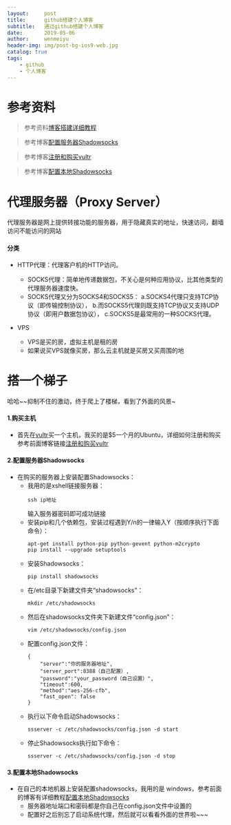 ```yaml
---
layout:     post
title:      github搭建个人博客
subtitle:   通过github搭建个人博客
date:       2019-05-06
author:     wenmeiyu
header-img: img/post-bg-ios9-web.jpg
catalog: true
tags:
    - github
    - 个人博客
---
```


# 参考资料

>参考资料[博客搭建详细教程](https://github.com/qiubaiying/qiubaiying.github.io/wiki/%E5%8D%9A%E5%AE%A2%E6%90%AD%E5%BB%BA%E8%AF%A6%E7%BB%86%E6%95%99%E7%A8%8B)

>参考博客[配置服务器Shadowsocks](https://my.oschina.net/u/2460044/blog/1934100?tdsourcetag=s_pcqq_aiomsg)

>参考博客[注册和购买vultr](https://blog.csdn.net/dsgying/article/details/82079123)

>参考博客[配置本地Shadowsocks](https://blog.51cto.com/13979410/2177474?source=dra)

# 代理服务器（Proxy Server）

代理服务器是网上提供转接功能的服务器，用于隐藏真实的地址，快速访问，翻墙访问不能访问的网站

#### 分类

- HTTP代理：代理客户机的HTTP访问。
	- SOCKS代理：简单地传递数据包，不关心是何种应用协议，比其他类型的代理服务器速度快。
	- SOCKS代理又分为SOCKS4和SOCKS5：
		a.SOCKS4代理只支持TCP协议（即传输控制协议），
		b.而SOCKS5代理则既支持TCP协议又支持UDP协议（即用户数据包协议），
		c.SOCKS5是最常用的一种SOCKS代理。

- VPS
	- VPS是买的房，虚拟主机是租的房
	- 如果说买VPS就像买房，那么云主机就是买房又买周围的地

# 搭一个梯子

哈哈~~抑制不住的激动，终于爬上了楼梯，看到了外面的风景~

#### 1.购买主机

- 首先在[vultr](https://my.vultr.com/)买一个主机，我买的是$5一个月的Ubuntu，详细如何注册和购买参考前面博客链接[注册和购买vultr](https://blog.csdn.net/dsgying/article/details/82079123)

#### 2.配置服务器Shadowsocks

- 在购买的服务器上安装配置Shadowsocks：
	- 我用的是xshell链接服务器：
		```
		ssh ip地址
		```
        输入服务器密码即可成功链接
    - 安装pip和几个依赖包，安装过程遇到Y/n的一律输入Y（按顺序执行下面命令）：
		```
        apt-get install python-pip python-gevent python-m2crypto
        pip install --upgrade setuptools
		```
    - 安装Shadowsocks：
		```
		pip install shadowsocks
		```
    - 在/etc目录下新建文件夹“shadowsocks”：
		```
		mkdir /etc/shadowsocks
		```
    - 然后在shadowsocks文件夹下新建文件“config.json”：
		```
		vim /etc/shadowsocks/config.json
		```
    - 配置config.json文件：
		```
		{
			"server":"你的服务器地址",
			"server_port":8388（自己配置）,
			"password":"your_password（自己设置）",
			"timeout":600,
			"method":"aes-256-cfb",
			"fast_open": false
		}
		```
    - 执行以下命令启动Shadowsocks：
		```
		ssserver -c /etc/shadowsocks/config.json -d start
		```
    - 停止Shadowsocks执行如下命令：
		```
		ssserver -c /etc/shadowsocks/config.json -d stop
		```

#### 3.配置本地Shadowsocks

- 在自己的本地机器上安装配置shadowsocks，我用的是 windows，参考前面的博客有详细教程[配置本地Shadowsocks](https://blog.51cto.com/13979410/2177474?source=dra)
    - 服务器地址端口和密码都是你自己在config.json文件中设置的
    - 配置好之后别忘了启动系统代理，然后就可以看看外面的世界啦~~~

